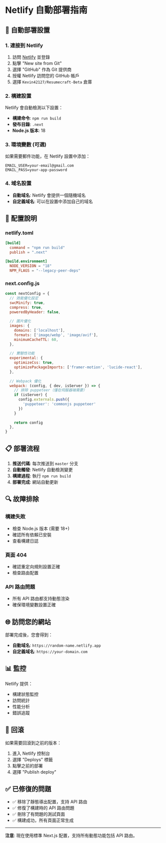 # Netlify 自動部署指南

## 🚀 自動部署設置

### 1. 連接到 Netlify

1. 訪問 [Netlify](https://netlify.com) 並登錄
2. 點擊 "New site from Git"
3. 選擇 "GitHub" 作為 Git 提供商
4. 授權 Netlify 訪問您的 GitHub 帳戶
5. 選擇 `Kevin42127/Resumecraft-Beta` 倉庫

### 2. 構建設置

Netlify 會自動檢測以下設置：

- **構建命令**: `npm run build`
- **發布目錄**: `.next`
- **Node.js 版本**: 18

### 3. 環境變數 (可選)

如果需要郵件功能，在 Netlify 設置中添加：

```
EMAIL_USER=your-email@gmail.com
EMAIL_PASS=your-app-password
```

### 4. 域名設置

- **自動域名**: Netlify 會提供一個隨機域名
- **自定義域名**: 可以在設置中添加自己的域名

## 🔧 配置說明

### netlify.toml
```toml
[build]
  command = "npm run build"
  publish = ".next"

[build.environment]
  NODE_VERSION = "18"
  NPM_FLAGS = "--legacy-peer-deps"
```

### next.config.js
```javascript
const nextConfig = {
  // 效能優化設定
  swcMinify: true,
  compress: true,
  poweredByHeader: false,
  
  // 圖片優化
  images: {
    domains: ['localhost'],
    formats: ['image/webp', 'image/avif'],
    minimumCacheTTL: 60,
  },
  
  // 實驗性功能
  experimental: {
    optimizeCss: true,
    optimizePackageImports: ['framer-motion', 'lucide-react'],
  },
  
  // Webpack 優化
  webpack: (config, { dev, isServer }) => {
    // 排除 puppeteer（僅在伺服器端需要）
    if (isServer) {
      config.externals.push({
        'puppeteer': 'commonjs puppeteer'
      })
    }
    
    return config
  },
}
```

## 📋 部署流程

1. **推送代碼**: 每次推送到 `master` 分支
2. **自動觸發**: Netlify 自動檢測變更
3. **構建過程**: 執行 `npm run build`
4. **部署完成**: 網站自動更新

## 🔍 故障排除

### 構建失敗
- 檢查 Node.js 版本 (需要 18+)
- 確認所有依賴已安裝
- 查看構建日誌

### 頁面 404
- 確認重定向規則設置正確
- 檢查路由配置

### API 路由問題
- 所有 API 路由都支持動態渲染
- 確保環境變數設置正確

## 🌐 訪問您的網站

部署完成後，您會得到：
- **自動域名**: `https://random-name.netlify.app`
- **自定義域名**: `https://your-domain.com`

## 📊 監控

Netlify 提供：
- 構建狀態監控
- 訪問統計
- 性能分析
- 錯誤追蹤

## 🔄 回滾

如果需要回滾到之前的版本：
1. 進入 Netlify 控制台
2. 選擇 "Deploys" 標籤
3. 點擊之前的部署
4. 選擇 "Publish deploy"

## ✅ 已修復的問題

- ✅ 移除了靜態導出配置，支持 API 路由
- ✅ 修復了構建時的 API 路由問題
- ✅ 刪除了有問題的測試頁面
- ✅ 構建成功，所有頁面正常生成

---

**注意**: 現在使用標準 Next.js 配置，支持所有動態功能包括 API 路由。 